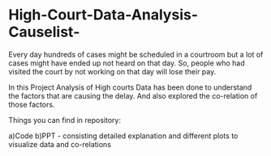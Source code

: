 # High-Court-Data-Analysis-Causelist-

Every day hundreds of cases might be scheduled in a courtroom but a lot of cases might have ended up not heard on that day.
So, people who had visited the court by not working on that day will lose their pay.

In this Project Analysis of High courts Data has been done to understand the factors that are causing the delay.
And also explored the co-relation of those factors.

Things you can find in repository:

a)Code 
b)PPT - consisting detailed explanation and different plots to visualize data and co-relations
